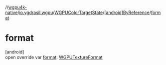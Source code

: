 //[wgpu4k-native](../../../../index.md)/[io.ygdrasil.wgpu](../../index.md)/[WGPUColorTargetState](../index.md)/[[android]ByReference](index.md)/[format](format.md)

# format

[android]\
open override var [format](format.md): [WGPUTextureFormat](../../-w-g-p-u-texture-format/index.md)